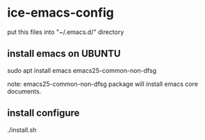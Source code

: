 # ice-emacs-config
put this files into "~/.emacs.d/" directory

## install emacs on UBUNTU

sudo apt install emacs emacs25-common-non-dfsg

note: emacs25-common-non-dfsg package will install emacs core documents.

## install configure

./install.sh
